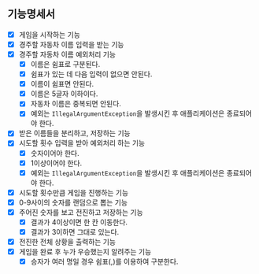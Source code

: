 ## 기능명세서
* [x] 게임을 시작하는 기능
* [x] 경주할 자동차 이름 입력을 받는 기능
* [x] 경주할 자동차 이름 예외처리 기능
  * [x] 이름은 쉼표로 구분된다.
  * [x] 쉼표가 있는 데 다음 입력이 없으면 안된다.
  * [x] 이름이 쉼표면 안된다.
  * [x] 이름은 5글자 이하이다.
  * [x] 자동차 이름은 중복되면 안된다.
  * [x] 예외는 `IllegalArgumentException`을 발생시킨 후 애플리케이션은 종료되어야 한다.
* [x] 받은 이름들을 분리하고, 저장하는 기능
* [x] 시도할 횟수 입력을 받아 예외처리 하는 기능
  * [x] 숫자이어야 한다.
  * [x] 1이상이어야 한다.
  * [x] 예외는 `IllegalArgumentException`을 발생시킨 후 애플리케이션은 종료되어야 한다.
* [x] 시도할 횟수만큼 게임을 진행하는 기능
* [x] 0-9사이의 숫자를 랜덤으로 뽑는 기능
* [x] 주어진 숫자를 보고 전진하고 저장하는 기능
  * [x] 결과가 4이상이면 한 칸 이동한다.
  * [x] 결과가 3이하면 그대로 있는다.
* [x] 전진한 전체 상황을 출력하는 기능
* [x] 게임을 완료 후 누가 우승했는지 알려주는 기능
  * [x] 승자가 여러 명일 경우 쉼표(,)를 이용하여 구분한다.
